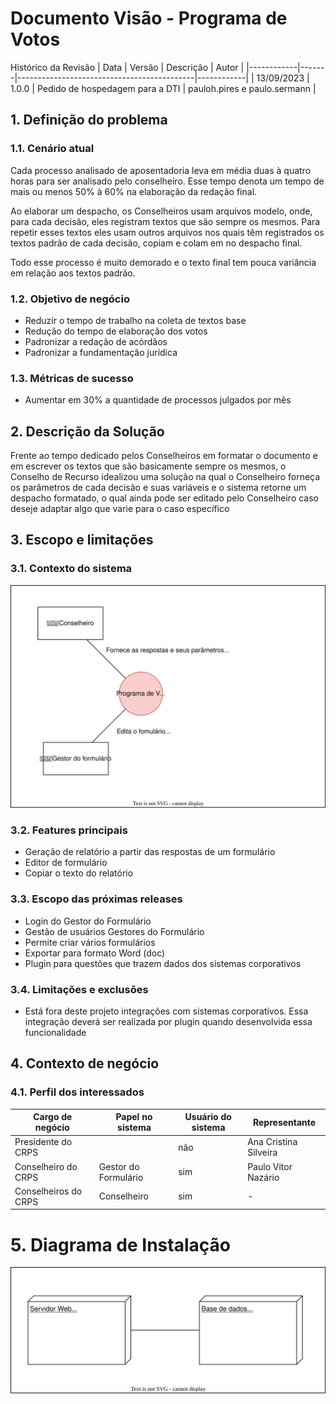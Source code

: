 # Documento Visão - Programa de Votos

Histórico da Revisão
| Data | Versão | Descrição | Autor |
|------------|-------|--------------------------------------------|------------|
| 13/09/2023 | 1.0.0 | Pedido de hospedagem para a DTI | pauloh.pires e paulo.sermann |


## 1. Definição do problema

### 1.1. Cenário atual

Cada processo analisado de aposentadoria leva em média duas à quatro horas para ser analisado pelo conselheiro. Esse tempo denota um tempo de mais ou menos 50% à 60% na elaboração da redação final.

Ao elaborar um despacho, os Conselheiros usam arquivos modelo, onde, para cada decisão, eles registram textos que são sempre os mesmos. Para repetir esses textos eles usam outros arquivos nos quais têm registrados os textos padrão de cada decisão, copiam e colam em no despacho final.

Todo esse processo é muito demorado e o texto final tem pouca variância em relação aos textos padrão.

### 1.2. Objetivo de negócio

* Reduzir o tempo de trabalho na coleta de textos base
* Redução do tempo de elaboração dos votos
* Padronizar a redação de acórdãos
* Padronizar a fundamentação jurídica

### 1.3. Métricas de sucesso

* Aumentar em 30% a quantidade de processos julgados por mês

## 2. Descrição da Solução

Frente ao tempo dedicado pelos Conselheiros em formatar o documento e em escrever os textos que são basicamente sempre os mesmos, o Conselho de Recurso idealizou uma solução na qual o Conselheiro forneça os parâmetros de cada decisão e suas variáveis e o sistema retorne um despacho formatado, o qual ainda pode ser editado pelo Conselheiro caso deseje adaptar algo que varie para o caso específico

## 3. Escopo e limitações

### 3.1. Contexto do sistema

![diagrama de contexto](diagrama-de-contexto.drawio.svg)

### 3.2. Features principais

* Geração de relatório a partir das respostas de um formulário
* Editor de formulário
* Copiar o texto do relatório

### 3.3. Escopo das próximas releases
* Login do Gestor do Formulário
* Gestão de usuários Gestores do Formulário
* Permite criar vários formulários
* Exportar para formato Word (doc)
* Plugin para questões que trazem dados dos sistemas corporativos

### 3.4. Limitações e exclusões

* Está fora deste projeto integrações com sistemas corporativos. Essa integração deverá ser realizada por plugin quando desenvolvida essa funcionalidade

## 4. Contexto de negócio

### 4.1. Perfil dos interessados

| Cargo de negócio | Papel no sistema | Usuário do sistema | Representante |
|-------|-----------|--------------------|---------------|
| Presidente do CRPS |  |não |Ana Cristina Silveira|
| Conselheiro do CRPS | Gestor do Formulário |sim |Paulo Vitor Nazário|
| Conselheiros do CRPS | Conselheiro |sim | - |

# 5. Diagrama de Instalação

![diagrama de instalacao](diagrama-de-instalacao.drawio.svg)
